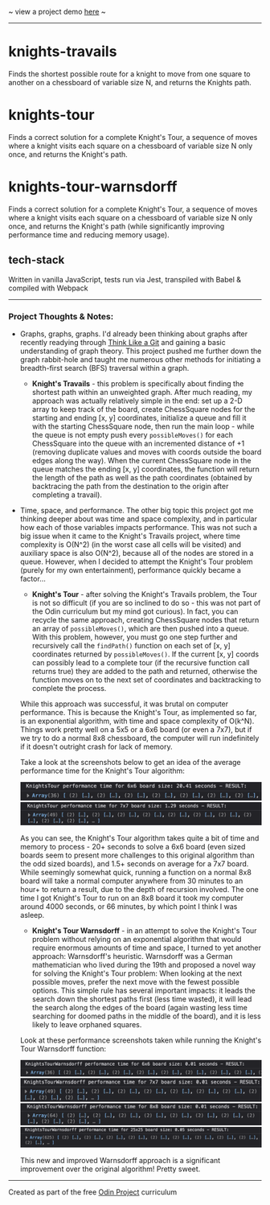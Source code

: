 ~ view a project demo [here](https://dwgrossberg.github.io/knights-travails/) ~

---

# knights-travails

Finds the shortest possible route for a knight to move from one square to another on a chessboard of variable size N, and returns the Knights path.

# knights-tour

Finds a correct solution for a complete Knight's Tour, a sequence of moves where a knight visits each square on a chessboard of variable size N only once, and returns the Knight's path.

# knights-tour-warnsdorff

Finds a correct solution for a complete Knight's Tour, a sequence of moves where a knight visits each square on a chessboard of variable size N only once, and returns the Knight's path (while significantly improving performance time and reducing memory usage).

## tech-stack

Written in vanilla JavaScript, tests run via Jest, transpiled with Babel & compiled with Webpack

---

### Project Thoughts & Notes:

- Graphs, graphs, graphs. I'd already been thinking about graphs after recently readying through [Think Like a Git](https://think-like-a-git.net/) and gaining a basic understanding of graph theory. This project pushed me further down the graph rabbit-hole and taught me numerous other methods for initiating a breadth-first search (BFS) traversal within a graph.

  - **Knight's Travails** - this problem is specifically about finding the shortest path within an unweighted graph. After much reading, my approach was actually relatively simple in the end: set up a 2-D array to keep track of the board, create ChessSquare nodes for the starting and ending [x, y] coordinates, initialize a queue and fill it with the starting ChessSquare node, then run the main loop - while the queue is not empty push every `possibleMoves()` for each ChessSquare into the queue with an incremented distance of +1 (removing duplicate values and moves with coords outside the board edges along the way). When the current ChessSquare node in the queue matches the ending [x, y] coordinates, the function will return the length of the path as well as the path coordinates (obtained by backtracing the path from the destination to the origin after completing a travail).

- Time, space, and performance. The other big topic this project got me thinking deeper about was time and space complexity, and in particular how each of those variables impacts performance. This was not such a big issue when it came to the Knight's Travails project, where time complexity is O(N^2) (in the worst case all cells will be visited) and auxiliary space is also O(N^2), because all of the nodes are stored in a queue. However, when I decided to attempt the Knight's Tour problem (purely for my own entertainment), performance quickly became a factor...

  - **Knight's Tour** - after solving the Knight's Travails problem, the Tour is not so difficult (if you are so inclined to do so - this was not part of the Odin curriculum but my mind got curious). In fact, you can recycle the same approach, creating ChessSquare nodes that return an array of `possibleMoves()`, which are then pushed into a queue. With this problem, however, you must go one step further and recursively call the `findPath()` function on each set of [x, y] coordinates returned by `possibleMoves()`. If the current [x, y] coords can possibly lead to a complete tour (if the recursive function call returns true) they are added to the path and returned, otherwise the function moves on to the next set of coordinates and backtracking to complete the process.

  While this approach was successful, it was brutal on computer performance. This is because the Knight's Tour, as implemented so far, is an exponential algorithm, with time and space complexity of O(k^N). Things work pretty well on a 5x5 or a 6x6 board (or even a 7x7), but if we try to do a normal 8x8 chessboard, the computer will run indefinitely if it doesn't outright crash for lack of memory.

  Take a look at the screenshots below to get an idea of the average performance time for the Knight's Tour algorithm:

  ![Performance time for completing a 6x6 board](./src/assets/6x6.png)
  ![Performance time for completing a 7x7 board](./src/assets/7x7.png)

  As you can see, the Knight's Tour algorithm takes quite a bit of time and memory to process - 20+ seconds to solve a 6x6 board (even sized boards seem to present more challenges to this original algorithm than the odd sized boards), and 1.5+ seconds on average for a 7x7 board. While seemingly somewhat quick, running a function on a normal 8x8 board will take a normal computer anywhere from 30 minutes to an hour+ to return a result, due to the depth of recursion involved. The one time I got Knight's Tour to run on an 8x8 board it took my computer around 4000 seconds, or 66 minutes, by which point I think I was asleep.

  - **Knight's Tour Warnsdorff** - in an attempt to solve the Knight's Tour problem without relying on an exponential algorithm that would require enormous amounts of time and space, I turned to yet another approach: Warnsdorff's heuristic. Warnsdorff was a German mathematician who lived during the 19th and proposed a novel way for solving the Knight's Tour problem: When looking at the next possible moves, prefer the next move with the fewest possible options. This simple rule has several important impacts: it leads the search down the shortest paths first (less time wasted), it will lead the search along the edges of the board (again wasting less time searching for doomed paths in the middle of the board), and it is less likely to leave orphaned squares.

  Look at these performance screenshots taken while running the Knight's Tour Warnsdorff function:

  ![Performance time for completing a 6x6 Warnsdorff board](./src/assets/6x6_W.png)
  ![Performance time for completing a 7x7 Warnsdorff board](./src/assets/7x7_W.png)
  ![Performance time for completing a 8x8 Warnsdorff board](./src/assets/8x8_W.png)
  ![Performance time for completing a 25x25 Warnsdorff board](./src/assets/25x25_W.png)

  This new and improved Warnsdorff approach is a significant improvement over the original algorithm! Pretty sweet.

---

Created as part of the free [Odin Project](https://www.theodinproject.com) curriculum
